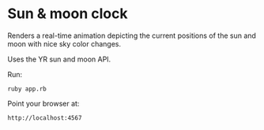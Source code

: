 # Sun &amp; moon clock

Renders a real-time animation depicting the current positions of the sun and
moon with nice sky color changes.

Uses the YR sun and moon API.

Run:

    ruby app.rb

Point your browser at:

    http://localhost:4567
